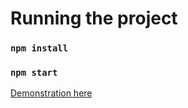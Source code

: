 # Running the project

### `npm install`

### `npm start`

[Demonstration here](https://media.giphy.com/media/4ReeOmBgSCZ0aIBm2y/giphy.gif)


